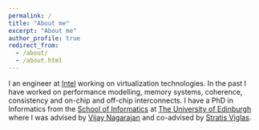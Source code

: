 ```yaml
---
permalink: /
title: "About me"
excerpt: "About me"
author_profile: true
redirect_from: 
  - /about/
  - /about.html
---
```


I an engineer at [Intel](https://www.intel.com/) working on virtualization technologies. In the past I have worked on performance modelling, memory systems, coherence, consistency and on-chip and off-chip interconnects. I have a PhD in Informatics from the [School of Informatics](https://www.ed.ac.uk/informatics) at [The University of Edinburgh](https://www.ed.ac.uk/) where I was advised by [Vijay Nagarajan](http://homepages.inf.ed.ac.uk/vnagaraj/) and co-advised by [Stratis Viglas](https://www.research.ed.ac.uk/portal/en/persons/stratis-viglas(3d2352c5-8e16-4434-8802-67d74d0a4b36).html).

